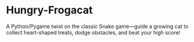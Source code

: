 # Hungry-Frogacat
A Python/Pygame twist on the classic Snake game—guide a growing cat to collect heart-shaped treats, dodge obstacles, and beat your high score!
